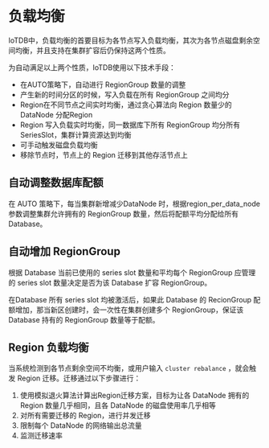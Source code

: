 <!--

    Licensed to the Apache Software Foundation (ASF) under one
    or more contributor license agreements.  See the NOTICE file
    distributed with this work for additional information
    regarding copyright ownership.  The ASF licenses this file
    to you under the Apache License, Version 2.0 (the
    "License"); you may not use this file except in compliance
    with the License.  You may obtain a copy of the License at
    
        http://www.apache.org/licenses/LICENSE-2.0
    
    Unless required by applicable law or agreed to in writing,
    software distributed under the License is distributed on an
    "AS IS" BASIS, WITHOUT WARRANTIES OR CONDITIONS OF ANY
    KIND, either express or implied.  See the License for the
    specific language governing permissions and limitations
    under the License.

-->

# 负载均衡

IoTDB中，负载均衡的首要目标为各节点写入负载均衡，其次为各节点磁盘剩余空间均衡，并且支持在集群扩容后仍保持这两个性质。

为自动满足以上两个性质，IoTDB使用以下技术手段：
- 在AUTO策略下，自动进行 RegionGroup 数量的调整
- 产生新的时间分区的时候，写入负载在所有 RegionGroup 之间均分
- Region在不同节点之间实时均衡，通过贪心算法向 Region 数量少的 DataNode 分配Region
- Region 写入负载实时均衡，同一数据库下所有 RegionGroup 均分所有 SeriesSlot，集群计算资源达到均衡
- 可手动触发磁盘负载均衡
- 移除节点时，节点上的 Region 迁移到其他存活节点上

## 自动调整数据库配额

在 AUTO 策略下，每当集群新增减少DataNode 时，根据region_per_data_node 参数调整集群允许拥有的 RegionGroup 数量，然后将配额平均分配给所有 Database。

## 自动增加 RegionGroup

根据 Database 当前已使用的 series slot 数量和平均每个 RegionGroup 应管理的 series slot 数量决定是否为该 Database 扩容 RegionGroup。

在Database 所有 series slot 均被激活后，如果此 Database 的 RecionGroup 配额增加，那当新区创建时，会一次性在集群创建多个 RegionGroup，保证该 Database 持有的 RegionGroup 数量等于配额。

## Region 负载均衡

当系统检测到各节点剩余空间不均衡，或用户输入 `cluster rebalance` ，就会触发 Region 迁移。迁移通过以下步骤进行：

1. 使用模拟退火算法计算出Region迁移方案，目标为让各 DataNode 拥有的 Region 数量几乎相同，且各 DataNode 的磁盘使用率几乎相等
2. 对所有需要迁移的 Region，进行并发迁移
3. 限制每个 DataNode 的网络输出总流量
4. 监测迁移速率





